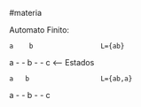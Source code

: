 #materia

Automato Finito:

	a    b                 L={ab}
a - - b - - c  <-- Estados 


	a   b                  L={ab,a}
a - - b - - c



   